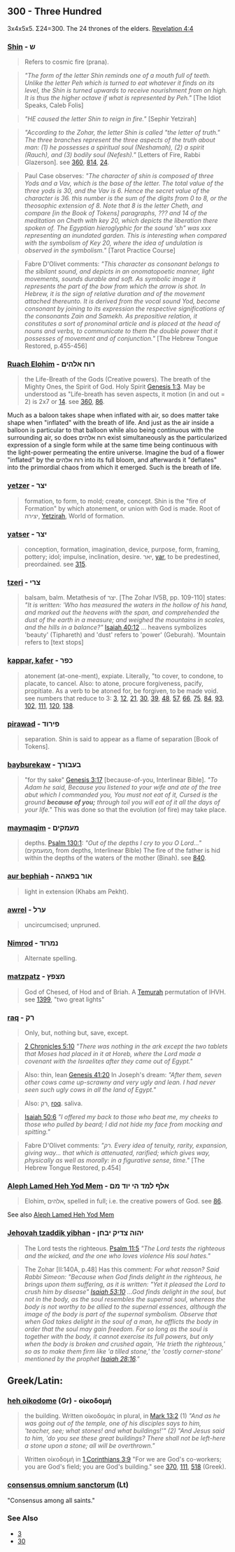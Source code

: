 ## 300 - Three Hundred
3x4x5x5. Σ24=300. The 24 thrones of the elders. [Revelation 4:4](http://biblehub.com/revelation/4-4.htm)

### [Shin](/keys/Sh) - ש
> Refers to cosmic fire (prana).

> *"The form of the letter Shin reminds one of a mouth full of teeth. Unlike the letter Peh which is turned to eat whatever it finds on its level, the Shin is turned upwards to receive nourishment from on high. It is thus the higher octave if what is represented by Peh."* [The Idiot Speaks, Caleb Folis]

> *"HE caused the letter Shin to reign in fire."* [Sephir Yetzirah]

> *"According to the Zohar, the letter Shin is called "the letter of truth." The three branches represent the three aspects of the truth about man: (1) he possesses a spiritual soul (Neshamah), (2) a spirit (Rauch), and (3) bodily soul (Nefesh)."* [Letters of Fire, Rabbi Glazerson]. see [360](360), [814](814), [24](24).

> Paul Case observes: *"The character of shin is composed of three Yods and a Vav, which is the base of the letter. The total value of the three yods is 30, and the Vav is 6. Hence the secret value of the character is 36. this number is the sum of the digits from 0 to 8, or the theosophic extension of 8. Note that 8 is the letter Cheth, and compare [in the Book of Tokens] paragraphs, ??? and 14 of the meditation on Cheth with key 20, which depicts the liberation there spoken of. The Egyptian hieroglyphic for the sound 'sh" was xxx representing an inundated garden. This is interesting when compared with the symbolism of Key 20, where the idea of undulation is observed in the symbolism."* [Tarot Practice Course]

> Fabre D'Olivet comments: *"This character as consonant belongs to the sibilant sound, and depicts in an onomatopoetic manner, light movements, sounds durable and soft. As symbolic image it represents the part of the bow from which the arrow is shot. In Hebrew, it is the sign of relative duration and of the movement attached thereunto. It is derived from the vocal sound Yod, become consonant by joining to its expression the respective significations of the consonants Zain and Samekh. As prepositive relation, it constitutes a sort of pronominal article and is placed at the head of nouns and verbs, to communicate to them the double power that it possesses of movement and of conjunction."* [The Hebrew Tongue Restored, p.455-456]

### [Ruach Elohim](/keys/RVCh.ALHIM) - רוח אלהים
> the Life-Breath of the Gods (Creative powers). The breath of the Mighty Ones, the Spirit of God. Holy Spirit [Genesis 1:3](http://biblehub.com/genesis/1-3.htm). May be understood as "Life-breath has seven aspects, it motion (in and out = 2) is 2x7 or [14](14). see [360](360), [86](86).

Much as a baloon takes shape when inflated with air, so does matter take shape when "inflated" with the breath of life. And just as the air inside a balloon is particular to that balloon while also being continuous with the surrounding air, so does רוח אלהים exist simultaneously as the particularized expression of a single form while at the same time being continuous with the light-power permeating the entire universe. Imagine the bud of a flower "inflated" by the רוח אלהים into its full bloom, and afterwards it "deflates" into the primordial chaos from which it emerged. Such is the breath of life.

### [yetzer](/keys/ITzR) - יצר
> formation, to form, to mold; create, concept. Shin is the "fire of Formation" by which atonement, or union with God is made. Root of יצירה, [Yetzirah](/keys/ITzIRH), World of formation.

### [yatser](/keys/ITzR) - יצר
> conception, formation, imagination, device, purpose, form, framing, pottery; idol; impulse, inclination, desire. יאר, [yar](/keys/IAR), to be predestined, preordained. see [315](315).

### [tzeri](/keys/TzRI) - צרי
> balsam, balm. Metathesis of יצר. [The Zohar IV5B, pp. 109-110] states: *"It is written: 'Who has measured the waters in the hollow of his hand, and marked out the heavens with the span, and comprehended the dust of the earth in a measure; and weighed the mountains in scales, and the hills in a balance?"* [Isaiah 40:12](http://biblehub.com/isaiah/40-12.htm) ... heavens symbolizes 'beauty' (Tiphareth) and 'dust' refers to 'power' (Geburah). 'Mountain refers to [text stops]

### [kappar, kafer](/keys/KPR) - כפר
> atonement (at-one-ment), expiate. Literally, "to cover, to condone, to placate, to cancel. Also: to atone, procure forgiveness, pacify, propitiate. As a verb to be atoned for, be forgiven, to be made void. see numbers that reduce to 3: [3](3), [12](12), [21](21), [30](30), [39](39), [48](48), [57](57), [66](66), [75](75), [84](84), [93](93), [102](102), [111](111), [120](120), [138](138).

### [pirawad](/keys/PIRVD) - פירוד
> separation. Shin is said to appear as a flame of separation [Book of Tokens].

### [bayburekaw](/keys/BOBVRK) - בעבורך
> "for thy sake" [Genesis 3:17](http://biblehub.com/genesis/3-17.htm) [because-of-you, Interlinear Bible]. *"To Adam he said, Because you listened to your wife and ate of the tree abut which I commanded you, You must not eat of it, Cursed is the ground **because of you;** through toil you will eat of it all the days of your life."* This was done so that the evolution (of fire) may take place.

### [maymaqim](/keys/MOMQIM) - מעמקים
> depths. [Psalm 130:1](http://biblehub.com/psalms/130-1.htm): *"Out of the depths I cry to you O Lord..."* (ממעמקים, from depths, Interlinear Bible) The fire of the father is hid within the depths of the waters of the mother (Binah). see [840](840).

### [aur bephiah](/keys/AVR.BPAHH) - אור בפאהה
> light in extension (Khabs am Pekht).

### [awrel](/keys/ORL) - ערל
> uncircumcised; unpruned.

### [Nimrod](/keys/NMRVD) - נמרוד
> Alternate spelling.

### [matzpatz](/keys/MTzPTz) - מצפץ
> God of Chesed, of Hod and of Briah. A [Temurah](https://en.wikipedia.org/wiki/Temurah_(Kabbalah)) permutation of IHVH. see [1399](1399), "two great lights"

### [raq](/keys/RQ) - רק
> Only, but, nothing but, save, except.

> [2 Chronicles 5:10](http://biblehub.com/2_chronicles/5-10.htm) *"There was nothing in the ark except the two tablets that Moses had placed in it at Horeb, where the Lord made a covenant with the Israelites after they came out of Egypt."* 

> Also: thin, lean [Genesis 41:20](http://biblehub.com/genesis/41-20.htm) In Joseph's dream: *"After them, seven other cows came up-scrawny and very ugly and lean. I had never seen such ugly cows in all the land of Egypt."*

> Also: רק, [roq](/keys/RQ). saliva.

> [Isaiah 50:6](http://biblehub.com/isaiah/50-6.htm) *"I offered my back to those who beat me, my cheeks to those who pulled by beard; I did not hide my face from mocking and spitting."*

> Fabre D'Olivet comments: *"רק. Every idea of tenuity, rarity, expansion, giving way... that which is attenuated, rarified; which gives way, physically as well as morally: in a figurative sense, time."* [The Hebrew Tongue Restored, p.454]

### [Aleph Lamed Heh Yod Mem](/keys/ALP.LMD.HI.IVD.MM) - אלף למד הי יוד מם
> Elohim, אלהים, spelled in full; i.e. the creative powers of God. see [86](86).

See also [Aleph Lamed Heh Yod Mem](/keys/ALP.LMD.HH.IVD.MM)

### [Jehovah tzaddik yibhan](/keys/IHVH.TzDIQ.IBChN) - יהוה צדיק יבחן
> The Lord tests the righteous. [Psalm 11:5](http://biblehub.com/psalms/11-5.htm) *"The Lord tests the righteous and the wicked, and the one who loves violence His soul hates."*

> The Zohar [II:140A, p.48] Has this comment: *For what reason? Said Rabbi Simeon: "Because when God finds delight in the righteous, he brings upon them suffering, as it is written: "Yet it pleased the Lord to crush him by disease" [Isaiah 53:10](http://biblehub.com/isaiah/53-10.htm) ...God finds delight in the soul, but not in the body, as the soul resembles the supernal soul, whereas the body is not worthy to be allied to the supernal essences, although the image of the body is part of the supernal symbolism. Observe that when God takes delight in the soul of a man, he afflicts the body in order that the soul may gain freedom. For so long as the soul is together with the body, it cannot exercise its full powers, but only when the body is broken and crushed again, 'He trieth the righteous,' so as to make them firm like 'a tilled stone,' the 'costly corner-stone' mentioned by the prophet [Isaiah 28:16](http://biblehub.com/isaiah/28-16.htm)."*

## Greek/Latin:

### [heh oikodome](/greek?word=oikodemehma) (Gr) - οἰκοδομή
> the building. Written οἰκοδομάς in plural, in [Mark 13:2](http://biblehub.com/mark/13-2.htm) (1) *"And as he was going out of the temple, one of his disciples says to him, 'teacher, see; what stones! and what buildings!'" (2) "And Jesus said to him, 'do you see these great buildings? There shall not be left-here a stone upon a stone; all will be overthrown."*

> Written οἰκοδομή in [1 Corinthians 3:9](http://biblehub.com/1_corinthians/3-9.htm) "For we are God's co-workers; you are God's field; you are God's building." see [370](370), [111](111), [518](518) (Greek).

### [consensus omnium sanctorum](/latin?word=consensus+omnium+sanctorum) (Lt)
"Consensus among all saints."

### See Also

- [3](3)
- [30](30)